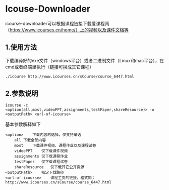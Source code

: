 # Icouse-Downloader
icourse-downloader可以根据课程链接下载爱课程网（https://www.icourses.cn/home/）上的视频以及课件文档等
## 1.使用方法
下载编译好的exe文件（windows平台）或者二进制文件（Linux和mac平台），在cmd或者终端里执行（链接可换成其它课程）
```bash
./icourse http://www.icourses.cn/sCourse/course_6447.html
```
## 2.参数说明
```
icourse -c <option(all,most,videoPPT,assignments,testPaper,shareResource)> -o <outputPath> <url-of-icourse>
```
基本参数解释如下
```
<option>	下载内容的选择，仅支持单选
	all	下载全部内容
    most	下载课件视频、课程作业以及课程试卷
    videoPPT	仅下载课件视频
    assignments	仅下载课程作业
    testPaper	仅下载课程试卷
    shareResource	仅下载其它公开资源
<outputPath>	指定下载路径
<url-of-icourse>	课程主页的链接，格式同：http://www.icourses.cn/sCourse/course_6447.html
```
